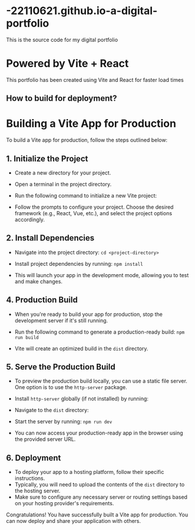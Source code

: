 # -22110621.github.io-a-digital-portfolio
This is the source code for my digital portfolio

# Powered by Vite + React
This portfolio has been created using Vite and React for faster load times

## How to build for deployment?
# Building a Vite App for Production

To build a Vite app for production, follow the steps outlined below:

## 1. Initialize the Project

- Create a new directory for your project.
- Open a terminal in the project directory.
- Run the following command to initialize a new Vite project:
  

- Follow the prompts to configure your project. Choose the desired framework (e.g., React, Vue, etc.), and select the project options accordingly.

## 2. Install Dependencies

- Navigate into the project directory:
`cd <project-directory>`

- Install project dependencies by running:
`npm install`

- This will launch your app in the development mode, allowing you to test and make changes.

## 4. Production Build

- When you're ready to build your app for production, stop the development server if it's still running.
- Run the following command to generate a production-ready build:
`npm run build`

- Vite will create an optimized build in the `dist` directory.

## 5. Serve the Production Build

- To preview the production build locally, you can use a static file server. One option is to use the `http-server` package.
- Install `http-server` globally (if not installed) by running:


- Navigate to the `dist` directory:


- Start the server by running:
`npm run dev`

- You can now access your production-ready app in the browser using the provided server URL.

## 6. Deployment

- To deploy your app to a hosting platform, follow their specific instructions.
- Typically, you will need to upload the contents of the `dist` directory to the hosting server.
- Make sure to configure any necessary server or routing settings based on your hosting provider's requirements.

Congratulations! You have successfully built a Vite app for production. You can now deploy and share your application with others.

